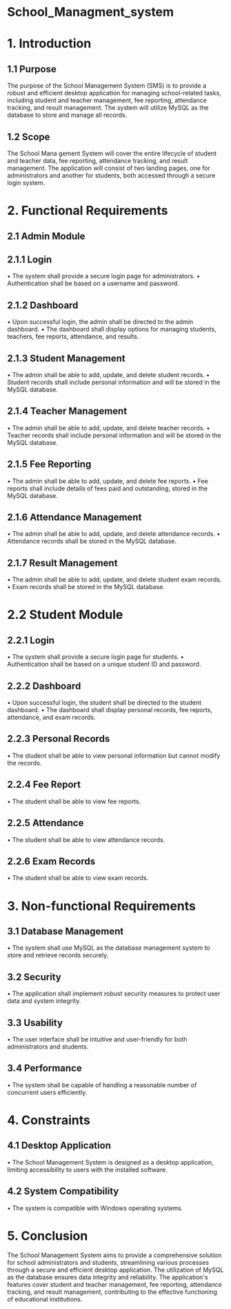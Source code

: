 # School_Managment_system

# 1. Introduction
## 1.1 Purpose
The purpose of the School Management System (SMS) is to provide a robust and efficient desktop application for managing school-related tasks, including student and teacher management, fee reporting, attendance tracking, and result management. The system will utilize MySQL as the database to store and manage all records.

## 1.2 Scope
The School Mana gement System will cover the entire lifecycle of student and teacher data, fee reporting, attendance tracking, and result management. The application will consist of two landing pages, one for administrators and another for students, both accessed through a secure login system.

# 2. Functional Requirements

## 2.1 Admin Module
## 2.1.1 Login
•	The system shall provide a secure login page for administrators.
•	Authentication shall be based on a username and password.
## 2.1.2 Dashboard
•	Upon successful login, the admin shall be directed to the admin dashboard.
•	The dashboard shall display options for managing students, teachers, fee reports, attendance, and results.
## 2.1.3 Student Management
•	The admin shall be able to add, update, and delete student records.
•	Student records shall include personal information and will be stored in the MySQL database.
## 2.1.4 Teacher Management
•	The admin shall be able to add, update, and delete teacher records.
•	Teacher records shall include personal information and will be stored in the MySQL database.
## 2.1.5 Fee Reporting
•	The admin shall be able to add, update, and delete fee reports.
•	Fee reports shall include details of fees paid and outstanding, stored in the MySQL database. 
## 2.1.6 Attendance Management
•	The admin shall be able to add, update, and delete attendance records.
•	Attendance records shall be stored in the MySQL database.
## 2.1.7 Result Management
•	The admin shall be able to add, update, and delete student exam records.
•	Exam records shall be stored in the MySQL database.
# 2.2 Student Module
## 2.2.1 Login
•	The system shall provide a secure login page for students.
•	Authentication shall be based on a unique student ID and password.
## 2.2.2 Dashboard
•	Upon successful login, the student shall be directed to the student dashboard.
•	The dashboard shall display personal records, fee reports, attendance, and exam records.
## 2.2.3 Personal Records
•	The student shall be able to view personal information but cannot modify the records.
## 2.2.4 Fee Report
•	The student shall be able to view fee reports.
## 2.2.5 Attendance
•	The student shall be able to view attendance records.
## 2.2.6 Exam Records
•	The student shall be able to view exam records.
# 3. Non-functional Requirements

## 3.1 Database Management
•	The system shall use MySQL as the database management system to store and retrieve records securely.
## 3.2 Security
•	The application shall implement robust security measures to protect user data and system integrity.
## 3.3 Usability
•	The user interface shall be intuitive and user-friendly for both administrators and students.
## 3.4 Performance
•	The system shall be capable of handling a reasonable number of concurrent users efficiently.

# 4. Constraints
## 4.1 Desktop Application
•	The School Management System is designed as a desktop application, limiting accessibility to users with the installed software.
## 4.2 System Compatibility
•	The system is compatible with Windows operating systems.

# 5. Conclusion
The School Management System aims to provide a comprehensive solution for school administrators and students, streamlining various processes through a secure and efficient desktop application. The utilization of MySQL as the database ensures data integrity and reliability. The application's features cover student and teacher management, fee reporting, attendance tracking, and result management, contributing to the effective functioning of educational institutions.


